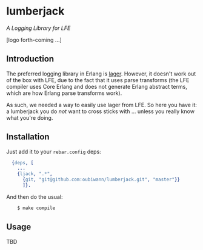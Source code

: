 # lumberjack

*A Logging Library for LFE*

[logo forth-coming ...]


## Introduction

The preferred logging library in Erlang is
[lager](https://github.com/basho/lager). However, it doesn't work
out of the box with LFE, due to the fact that it uses parse transforms (the LFE
compiler uses Core Erlang and does not generate Erlang abstract terms, which
are how Erlang parse transforms work).

As such, we needed a way to easily use lager from LFE. So here you have it: a
lumberjack you do *not* want to cross sticks with ... unless you really know
what you're doing.


## Installation

Just add it to your ``rebar.config`` deps:

```erlang
  {deps, [
    ...
    {ljack, ".*",
      {git, "git@github.com:oubiwann/lumberjack.git", "master"}}
      ]}.
```

And then do the usual:

```bash
    $ make compile
```


## Usage

TBD

